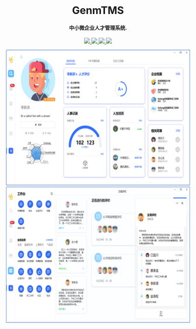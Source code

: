 <h1 align="center">
  <br>
  <a href="" alt="logo" ></a>
  <br>
  GenmTMS
  <br>
</h1>


<h4 align="center">中小微企业人才管理系统.</h4>

<p align="center">
  <a href="">
      <img src="https://img.shields.io/badge/server-java-blue">
  </a>
  <a href="">
    <img src="https://img.shields.io/badge/client-wpf-orange">
  </a>
  <a href="">
    <img src="https://img.shields.io/badge/C%23-5.0-blueviolet">
  </a>
  <a href=""><img src="https://img.shields.io/badge/platform-windows-information"></a>
</p>
<img src=".\doc\preview\image-20210702154350044.png"  height="372" width="645">

<img src=".\doc\preview\image-20210702154515738.png"  height="372" width="645">

